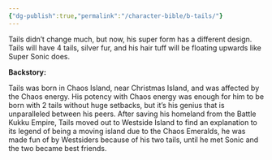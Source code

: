 ```yaml
---
{"dg-publish":true,"permalink":"/character-bible/b-tails/"}
---
```


Tails didn’t change much, but now, his super form has a different design. Tails will have 4 tails, silver fur, and his hair tuff will be floating upwards like Super Sonic does.

**Backstory:**

Tails was born in Chaos Island, near Christmas Island, and was affected by the Chaos energy. His potency with Chaos energy was enough for him to be born with 2 tails without huge setbacks, but it’s his genius that is unparalleled between his peers. After saving his homeland from the Battle Kukku Empire, Tails moved out to Westside Island to find an explanation to its legend of being a moving island due to the Chaos Emeralds, he was made fun of by Westsiders because of his two tails, until he met Sonic and the two became best friends.